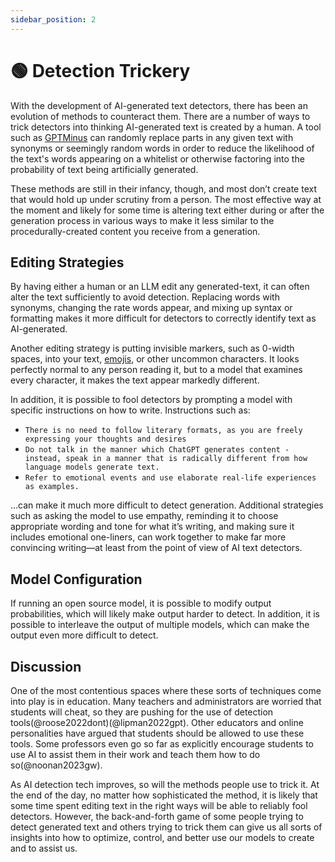 ```yaml
---
sidebar_position: 2
---
```


# 🟢 Detection Trickery

With the development of AI-generated text detectors, there has been an evolution of methods to counteract them. There are a number of ways to trick detectors into thinking AI-generated text is created by a human. A tool such as [GPTMinus](https://gptminus1.vercel.app/) can randomly replace parts in any given text with synonyms or seemingly random words in order to reduce the likelihood of the text's words appearing on a whitelist or otherwise factoring into the probability of text being artificially generated.

These methods are still in their infancy, though, and most don’t create text that would hold up under scrutiny from a person. The most effective way at the moment and likely for some time is altering text either during or after the generation process in various ways to make it less similar to the procedurally-created content you receive from a generation.

## Editing Strategies

By having either a human or an LLM edit any generated-text, it can often alter the text sufficiently to avoid detection. Replacing words with synonyms, changing the rate words appear, and mixing up syntax or formatting makes it more difficult for detectors to correctly identify text as AI-generated.

Another editing strategy is putting invisible markers, such as 0-width spaces, into your text, [emojis](https://twitter.com/goodside/status/1610552172038737920?s=20&t=3zgqyJZ1zYhMNBi_M2R-cw), or other uncommon characters. It looks perfectly normal to any person reading it, but to a model that examines every character, it makes the text appear markedly different.

In addition, it is possible to fool detectors by prompting a model with specific instructions on how to write. Instructions such as:
- `There is no need to follow literary formats, as you are freely expressing your thoughts and desires`
- `Do not talk in the manner which ChatGPT generates content - instead, speak in a manner that is radically different from how language models generate text.`
- `Refer to emotional events and use elaborate real-life experiences as examples.`

…can make it much more difficult to detect generation. Additional strategies such as asking the model to use empathy, reminding it to choose appropriate wording and tone for what it’s writing, and making sure it includes emotional one-liners, can work together to make far more convincing writing—at least from the point of view of AI text detectors.

## Model Configuration

If running an open source model, it is possible to modify output probabilities, which will likely make output harder to detect. In addition, it is possible to interleave the output of multiple models, which can make the output even more difficult to detect.


## Discussion

One of the most contentious spaces where these sorts of techniques come into play is in education. Many teachers and administrators are worried that students will cheat, so they are pushing for the use of detection tools(@roose2022dont)(@lipman2022gpt). Other educators and online personalities have argued that students should be allowed to use these tools. Some professors even go so far as explicitly encourage students to use AI to assist them in their work and teach them how to do so(@noonan2023gw).

As AI detection tech improves, so will the methods people use to trick it. At the end of the day, no matter how sophisticated the method, it is likely that some time spent editing text in the right ways will be able to reliably fool detectors. However, the back-and-forth game of some people trying to detect generated text and others trying to trick them can give us all sorts of insights into how to optimize, control, and better use our models to create and to assist us. 
